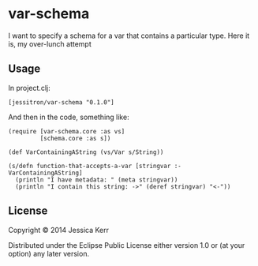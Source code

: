 # var-schema

I want to specify a schema for a var that contains a particular type.
Here it is, my over-lunch attempt

## Usage

In project.clj:

    [jessitron/var-schema "0.1.0"]

And then in the code, something like:

    (require [var-schema.core :as vs]
             [schema.core :as s])

    (def VarContainingAString (vs/Var s/String))

    (s/defn function-that-accepts-a-var [stringvar :- VarContainingAString]
      (println "I have metadata: " (meta stringvar))
      (println "I contain this string: ->" (deref stringvar) "<-"))

## License

Copyright © 2014 Jessica Kerr

Distributed under the Eclipse Public License either version 1.0 or (at
your option) any later version.

